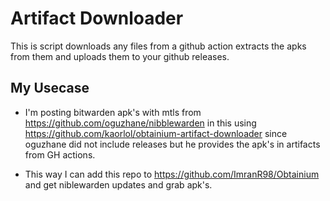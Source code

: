 # Artifact Downloader
This is script downloads any files from a github action extracts the apks from them and uploads them to your github releases.

## My Usecase
- I'm posting bitwarden apk's with mtls from https://github.com/oguzhane/nibblewarden in this using https://github.com/kaorlol/obtainium-artifact-downloader since oguzhane did not include releases but he provides the apk's in artifacts from GH actions.

- This way I can add this repo to https://github.com/ImranR98/Obtainium and get niblewarden updates and grab apk's.
